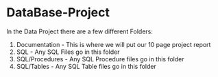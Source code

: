 # DataBase-Project

In the Data Project there are a few different Folders:
1) Documentation - This is where we will put our 10 page project report
2) SQL - Any SQL Files go in this folder
3) SQL/Procedures - Any SQL Procedure files go in this folder
4) SQL/Tables - Any SQL Table files go in this folder
